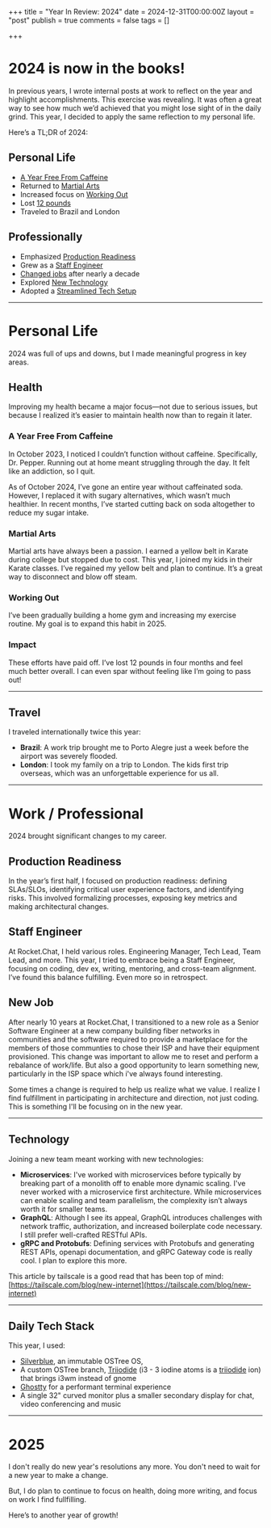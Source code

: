 +++
title = "Year In Review: 2024"
date = 2024-12-31T00:00:00Z
layout = "post"
publish = true
comments = false
tags = []

+++

# 2024 is now in the books!

In previous years, I wrote internal posts at work to reflect on the year and highlight accomplishments. This exercise was revealing.  It was often a great way to see how much we’d achieved that you might lose sight of in the daily grind. This year, I decided to apply the same reflection to my personal life.

Here’s a TL;DR of 2024:

## Personal Life
- [A Year Free From Caffeine](#a-year-free-from-caffeine)
- Returned to [Martial Arts](#martial-arts)
- Increased focus on [Working Out](#working-out)
- Lost [12 pounds](#impact)
- Traveled to Brazil and London

## Professionally
- Emphasized [Production Readiness](#production-readiness)
- Grew as a [Staff Engineer](#staff-engineer)
- [Changed jobs](#new-job) after nearly a decade
- Explored [New Technology](#technology)
- Adopted a [Streamlined Tech Setup](#daily-tech-stack)

---

# Personal Life

2024 was full of ups and downs, but I made meaningful progress in key areas.

## Health

Improving my health became a major focus—not due to serious issues, but because I realized it’s easier to maintain health now than to regain it later.

### A Year Free From Caffeine
In October 2023, I noticed I couldn’t function without caffeine. Specifically, Dr. Pepper. Running out at home meant struggling through the day. It felt like an addiction, so I quit.

As of October 2024, I’ve gone an entire year without caffeinated soda. However, I replaced it with sugary alternatives, which wasn’t much healthier. In recent months, I’ve started cutting back on soda altogether to reduce my sugar intake.

### Martial Arts
Martial arts have always been a passion. I earned a yellow belt in Karate during college but stopped due to cost. This year, I joined my kids in their Karate classes. I’ve regained my yellow belt and plan to continue. It’s a great way to disconnect and blow off steam.

### Working Out
I’ve been gradually building a home gym and increasing my exercise routine. My goal is to expand this habit in 2025.

### Impact
These efforts have paid off. I’ve lost 12 pounds in four months and feel much better overall. I can even spar without feeling like I’m going to pass out!

---

## Travel

I traveled internationally twice this year:
- **Brazil**: A work trip brought me to Porto Alegre just a week before the airport was severely flooded.
- **London**: I took my family on a trip to London. The kids first trip overseas, which was an unforgettable experience for us all.

---

# Work / Professional

2024 brought significant changes to my career.

## Production Readiness
In the year’s first half, I focused on production readiness: defining SLAs/SLOs, identifying critical user experience factors, and identifying risks. This involved formalizing processes, exposing key metrics and making architectural changes.

## Staff Engineer
At Rocket.Chat, I held various roles. Engineering Manager, Tech Lead, Team Lead, and more. This year, I tried to embrace being a Staff Engineer, focusing on coding, dev ex, writing, mentoring, and cross-team alignment. I’ve found this balance fulfilling.  Even more so in retrospect.

## New Job
After nearly 10 years at Rocket.Chat, I transitioned to a new role as a Senior Software Engineer at a new company building fiber networks in communities and the software required to provide a marketplace for the members of those communties to chose their ISP and have their equipment provisioned. This change was important to allow me to reset and perform a rebalance of work/life. But also a good opportunity to learn something new, particularly in the ISP space which i've always found interesting.

Some times a change is required to help us realize what we value.  I realize I find fulfillment in participating in architecture and direction, not just coding. This is something I'll be focusing on in the new year.

---

## Technology

Joining a new team meant working with new technologies:

- **Microservices**: I've worked with microservices before typically by breaking part of a monolith off to enable more dynamic scaling.  I've never worked with a microservice first architecture.  While microservices can enable scaling and team parallelism, the complexity isn’t always worth it for smaller teams.
- **GraphQL**: Although I see its appeal, GraphQL introduces challenges with network traffic, authorization, and increased boilerplate code necessary. I still prefer well-crafted RESTful APIs.
- **gRPC and Protobufs**: Defining services with Protobufs and generating REST APIs, openapi documentation, and gRPC Gateway code is really cool. I plan to explore this more.

This article by tailscale is a good read that has been top of mind: [https://tailscale.com/blog/new-internet](https://tailscale.com/blog/new-internet)

---

## Daily Tech Stack

This year, I used:
- [Silverblue](https://fedoraproject.org/atomic-desktops/silverblue/), an immutable OSTree OS,
- A custom OSTree branch, [Triiodide](https://github.com/geekgonecrazy/triiodide) (i3 - 3 iodine atoms is a [triiodide](https://en.wikipedia.org/wiki/Triiodide) ion) that brings i3wm instead of gnome
- [Ghostty](https://ghostty.org) for a performant terminal experience
- A single 32" curved monitor plus a smaller secondary display for chat, video conferencing and music

---

# 2025

I don't really do new year's resolutions any more. You don't need to wait for a new year to make a change.

But, I do plan to continue to focus on health, doing more writing, and focus on work I find fullfilling.

Here’s to another year of growth!
